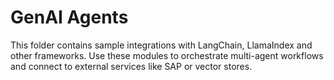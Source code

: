 # GenAI Agents

This folder contains sample integrations with LangChain, LlamaIndex and other frameworks. Use these modules to orchestrate multi-agent workflows and connect to external services like SAP or vector stores.
